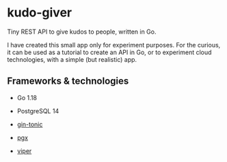 # kudo-giver
Tiny REST API to give kudos to people, written in Go.

I have created this small app only for experiment purposes.
For the curious, it can be used as a tutorial to create an API in Go, or to experiment cloud technologies, with a simple (but realistic) app.

## Frameworks & technologies
* Go 1.18
* PostgreSQL 14

* [gin-tonic](https://github.com/gin-gonic)
* [pgx](https://github.com/jackc/pgx)
* [viper](https://github.com/spf13/viper)
